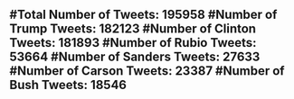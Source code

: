 #Total Number of Tweets: 195958 
#Number of Trump Tweets: 182123
#Number of Clinton Tweets: 181893
#Number of Rubio Tweets: 53664
#Number of Sanders Tweets: 27633
#Number of Carson Tweets: 23387
#Number of Bush Tweets: 18546
---
